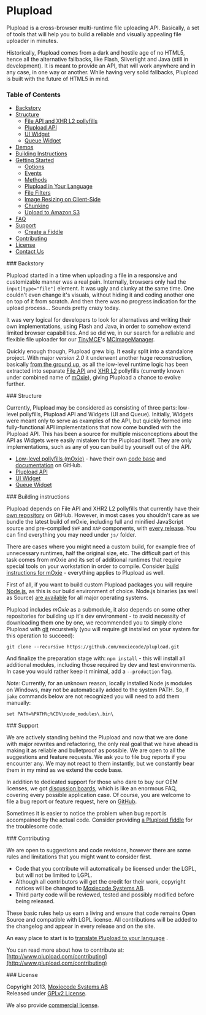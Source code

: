 # Plupload

Plupload is a cross-browser multi-runtime file uploading API. Basically, a set of tools that will help you to
build a reliable and visually appealing file uploader in minutes.

Historically, Plupload comes from a dark and hostile age of no HTML5, hence all the alternative fallbacks,
like Flash, Silverlight and Java (still in development). It is meant to provide an API, that
will work anywhere and in any case, in one way or another. While having very solid fallbacks, Plupload
is built with the future of HTML5 in mind.

### Table of Contents

* [Backstory](https://github.com/moxiecode/plupload/blob/master/readme.md#backstory)
* [Structure](https://github.com/moxiecode/plupload/blob/master/readme.md#structure)
    * [File API and XHR L2 pollyfills](https://github.com/moxiecode/moxie/blob/master/README.md)
    * [Plupload API](https://github.com/moxiecode/plupload/wiki/API)
    * [UI Widget](https://github.com/moxiecode/plupload/wiki/UI.Plupload)
    * [Queue Widget](https://github.com/moxiecode/plupload/wiki/pluploadQueue)
* [Demos](https://github.com/jayarjo/plupload-demos/blob/master/README.md)
* [Building Instructions](https://github.com/moxiecode/plupload/blob/master/readme.md#build)
* [Getting Started](https://github.com/moxiecode/plupload/wiki/Getting-Started)
    * [Options](https://github.com/moxiecode/plupload/wiki/Options)
    * [Events](https://github.com/moxiecode/plupload/wiki/Uploader#wiki-events)
    * [Methods](https://github.com/moxiecode/plupload/wiki/Uploader#wiki-methods)
    * [Plupload in Your Language](https://github.com/moxiecode/plupload/wiki/Plupload-in-Your-Language)
    * [File Filters](https://github.com/moxiecode/plupload/wiki/File-Filters)
    * [Image Resizing on Client-Side](https://github.com/moxiecode/plupload/wiki/Image-Resizing-on-Client-Side)
    * [Chunking](https://github.com/moxiecode/plupload/wiki/Chunking)
    * [Upload to Amazon S3](https://github.com/moxiecode/plupload/wiki/Upload-to-Amazon-S3)
* [FAQ](https://github.com/moxiecode/plupload/wiki/Frequently-Asked-Questions)
* [Support](https://github.com/moxiecode/plupload/blob/master/readme.md##support)
    * [Create a Fiddle](https://github.com/moxiecode/plupload/wiki/Create-a-Fiddle)
* [Contributing](https://github.com/moxiecode/plupload/blob/master/readme.md#contribute)
* [License](https://github.com/moxiecode/plupload/blob/master/readme.md#license)
* [Contact Us](http://www.moxiecode.com/contact.php)

<a name="backstory" />
### Backstory

Plupload started in a time when uploading a file in a responsive and customizable manner was a real pain.
Internally, browsers only had the `input[type="file"]` element. It was ugly and clunky at the same time.
One couldn't even change it's visuals, without hiding it and coding another one on top of it from scratch.
And then there was no progress indication for the upload process... Sounds pretty crazy today.

It was very logical for developers to look for alternatives and writing their own implementations, using
Flash and Java, in order to somehow extend limited browser capabilities. And so did we, in our search for
a reliable and flexible file uploader for
our [TinyMCE](http://www.tinymce.com/index.php)'s
[MCImageManager](http://www.tinymce.com/enterprise/mcimagemanager.php).

Quickly enough though, Plupload grew big. It easily split into a standalone project.
With major *version 2.0* it underwent another huge reconstruction, basically
[from the ground up](http://blog.moxiecode.com/2012/11/28/first-public-beta-plupload-2/),
as all the low-level runtime logic has been extracted into separate [File API](http://www.w3.org/TR/FileAPI/)
and [XHR L2](http://www.w3.org/TR/XMLHttpRequest/) pollyfills (currently known under combined name
of [mOxie](https://github.com/moxiecode/moxie)),
giving Plupload a chance to evolve further.

<a name="structure" />
### Structure

Currently, Plupload may be considered as consisting of three parts: low-level pollyfills,
Plupload API and Widgets (UI and Queue). Initially, Widgets were meant only to serve as examples
of the API, but quickly formed into fully-functional API implementations that now come bundled with
the Plupload API. This has been a source for multiple misconceptions about the API as Widgets were
easily mistaken for the Plupload itself. They are only implementations, such as any of you can
build by yourself out of the API.

* [Low-level pollyfills (mOxie)](https://github.com/moxiecode/moxie) - have their
  own [code base](https://github.com/moxiecode/moxie) and [documentation](https://github.com/moxiecode/moxie/wiki) on
  GitHub.
* [Plupload API](https://github.com/moxiecode/plupload/wiki/API)
* [UI Widget](https://github.com/moxiecode/plupload/wiki/UI.Plupload)
* [Queue Widget](https://github.com/moxiecode/plupload/wiki/pluploadQueue)

<a name="build" />
### Building instructions

Plupload depends on File API and XHR2 L2 pollyfills that currently have their
[own repository](https://github.com/moxiecode/moxie) on GitHub. However, in most cases you shouldn't
care as we bundle the latest build of mOxie, including full and minified JavaScript source and
pre-compiled `SWF` and `XAP` components, with [every release](https://github.com/moxiecode/plupload/releases). You can
find everything you may need under `js/` folder.

There are cases where you might need a custom build, for example free of unnecessary runtimes, half the
original size, etc. The difficult part of this task comes from mOxie and its set of additional runtimes
that require special tools on your workstation in order to compile.
Consider [build instructions for mOxie](https://github.com/moxiecode/moxie#build-instructions) -
everything applies to Plupload as well.

First of all, if you want to build custom Plupload packages you will require [Node.js](http://nodejs.org/),
as this is our build environment of choice. Node.js binaries (as well as Source)
[are available](http://nodejs.org/download/) for all major operating systems.

Plupload includes _mOxie_ as a submodule, it also depends on some other repositories for building up it's dev
environment - to avoid necessity of downloading them one by one, we recommended you to simply clone Plupload
with [git](http://git-scm.com/) recursively (you will require git installed on your system for this operation
to succeed):

```
git clone --recursive https://github.com/moxiecode/plupload.git
```

And finalize the preparation stage with: `npm install` - this will install all additional modules, including those
required by dev and test environments. In case you would rather keep it minimal, add a `--production` flag.

*Note:* Currently, for an unknown reason, locally installed Node.js modules on Windows, may not be automatically
added to the system PATH. So, if `jake` commands below are not recognized you will need to add them manually:

```
set PATH=%PATH%;%CD%\node_modules\.bin\
``` 

<a name="support" />
### Support

We are actively standing behind the Plupload and now that we are done with major rewrites and refactoring,
the only real goal that we have ahead is making it as reliable and bulletproof as possible. We are open to
all the suggestions and feature requests. We ask you to file bug reports if you encounter any. We may not
react to them instantly, but we constantly bear them in my mind as we extend the code base.

In addition to dedicated support for those who dare to buy our OEM licenses, we got
[discussion boards](http://www.plupload.com/punbb/index.php), which is like an enormous FAQ,
covering every possible application case. Of course, you are welcome to file a bug report or feature request,
here on [GitHub](https://github.com/moxiecode/plupload/issues).

Sometimes it is easier to notice the problem when bug report is accompained by the actual code. Consider providing
[a Plupload fiddle](https://github.com/moxiecode/plupload/wiki/Create-a-Fiddle) for the troublesome code.

<a name="contribute" />
### Contributing

We are open to suggestions and code revisions, however there are some rules and limitations that you might
want to consider first.

* Code that you contribute will automatically be licensed under the LGPL, but will not be limited to LGPL.
* Although all contributors will get the credit for their work, copyright notices will be changed
  to [Moxiecode Systems AB](http://www.moxiecode.com/).
* Third party code will be reviewed, tested and possibly modified before being released.

These basic rules help us earn a living and ensure that code remains Open Source and compatible with LGPL license. All
contributions will be added to the changelog and appear in every release and on the site.

An easy place to start is
to [translate Plupload to your language](https://github.com/moxiecode/plupload/wiki/Plupload-in-Your-Language#contribute)
.

You can read more about how to contribute
at: [http://www.plupload.com/contributing](http://www.plupload.com/contributing)

<a name="license" />
### License

Copyright 2013, [Moxiecode Systems AB](http://www.moxiecode.com/)  
Released under [GPLv2 License](https://github.com/moxiecode/plupload/blob/master/license.txt).

We also provide [commercial license](http://www.plupload.com/commercial.php).
